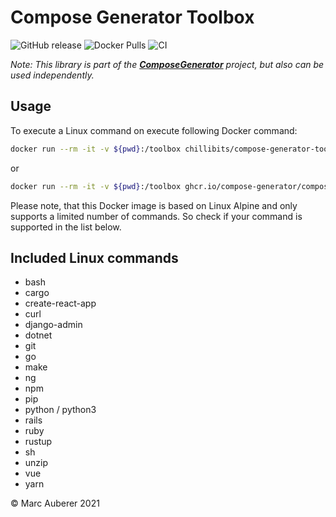 # Compose Generator Toolbox
![GitHub release](https://img.shields.io/github/v/release/compose-generator/toolbox)
![Docker Pulls](https://img.shields.io/docker/pulls/chillibits/compose-generator-toolbox)
![CI](https://github.com/compose-generator/toolbox/workflows/Docker%20CI/badge.svg)

*Note: This library is part of the **[ComposeGenerator](https://github.com/compose-generator/compose-generator)** project, but also can be used independently.*

## Usage
To execute a Linux command on execute following Docker command:

```sh
docker run --rm -it -v ${pwd}:/toolbox chillibits/compose-generator-toolbox /bin/bash <command>
```

or

```sh
docker run --rm -it -v ${pwd}:/toolbox ghcr.io/compose-generator/compose-generator-toolbox /bin/bash <command>
```

Please note, that this Docker image is based on Linux Alpine and only supports a limited number of commands. So check if your command is supported in the list below.

## Included Linux commands
- bash
- cargo
- create-react-app
- curl
- django-admin
- dotnet
- git
- go
- make
- ng
- npm
- pip
- python / python3
- rails
- ruby
- rustup
- sh
- unzip
- vue
- yarn

© Marc Auberer 2021